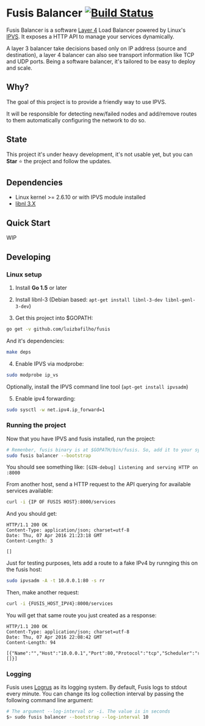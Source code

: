 Fusis Balancer  [![Build Status](https://travis-ci.org/luizbafilho/fusis.svg?branch=master)](https://travis-ci.org/luizbafilho/fusis)
======

Fusis Balancer is a software [Layer 4](https://en.wikipedia.org/wiki/Transport_layer) Load Balancer powered by Linux's [IPVS](http://www.linuxvirtualserver.org/). It exposes a HTTP API to manage your services dynamically.

A layer 3 balancer take decisions based only on IP address (source and destination), a layer 4 balancer can also see transport information like TCP and UDP ports. Being a software balancer, it's tailored to be easy to deploy and scale.

## Why?
The goal of this project is to provide a friendly way to use IPVS.

It will be responsible for detecting new/failed nodes and add/remove routes to them automatically configuring the network to do so.

## State
This project it's under heavy development, it's not usable yet, but you can **Star** :star: the project and follow the updates.

## Dependencies
* Linux kernel >= 2.6.10 or with IPVS module installed
* [libnl 3.X](https://www.infradead.org/~tgr/libnl/)

## Quick Start
WIP

## Developing
### Linux setup
1. Install **Go 1.5** or later

2. Install libnl-3 (Debian based: `apt-get install libnl-3-dev libnl-genl-3-dev`)

3. Get this project into $GOPATH:
  ``` bash
  go get -v github.com/luizbafilho/fusis
  ```

  And it's dependencies:
  ``` bash
  make deps
  ```

4. Enable IPVS via modprobe:
  ``` bash
  sudo modprobe ip_vs
  ```

  Optionally, install the IPVS command line tool (`apt-get install ipvsadm`)

5. Enable ipv4 forwarding:
  ``` bash
  sudo sysctl -w net.ipv4.ip_forward=1
  ```

### Running the project

Now that you have IPVS and fusis installed, run the project:

``` bash
# Remenber, fusis binary is at $GOPATH/bin/fusis. So, add it to your system PATH
sudo fusis balancer --bootstrap
```
You should see something like:
`[GIN-debug] Listening and serving HTTP on :8000`

From another host, send a HTTP request to the API querying for available services available:
``` bash
curl -i {IP OF FUSIS HOST}:8000/services
```
And you should get:
```
HTTP/1.1 200 OK
Content-Type: application/json; charset=utf-8
Date: Thu, 07 Apr 2016 21:23:18 GMT
Content-Length: 3

[]
```

Just for testing purposes, lets add a route to a fake IPv4 by runnging this on the fusis host:

``` bash
sudo ipvsadm -A -t 10.0.0.1:80 -s rr
```

Then, make another request:

``` bash
curl -i {FUSIS_HOST_IPV4}:8000/services
```

You will get that same route you just created as a response:
```
HTTP/1.1 200 OK
Content-Type: application/json; charset=utf-8
Date: Thu, 07 Apr 2016 22:08:42 GMT
Content-Length: 94

[{"Name":"","Host":"10.0.0.1","Port":80,"Protocol":"tcp","Scheduler":"rr","Destinations":[]}]
```

### Logging
Fusis uses [Logrus](https://github.com/Sirupsen/logrus) as its logging system.
By default, Fusis logs to stdout every minute.
You can change its log collection interval by passing the following command line argument:

```bash
# The argument --log-interval or -i. The value is in seconds
$> sudo fusis balancer --bootstrap --log-interval 10
 ```
